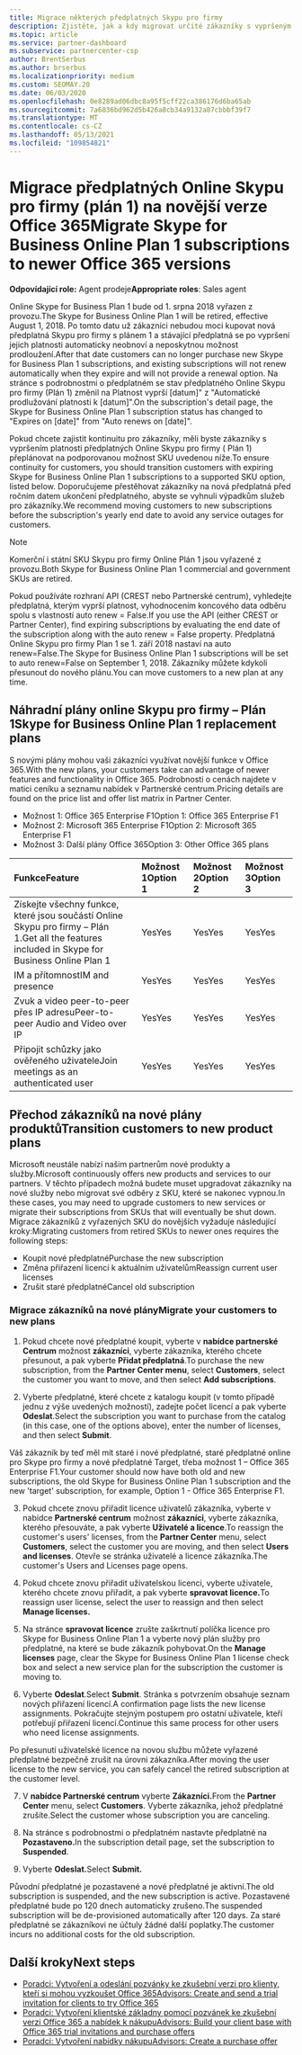 ```yaml
---
title: Migrace některých předplatných Skypu pro firmy
description: Zjistěte, jak a kdy migrovat určité zákazníky s vypršeným platnostim předplatných Online Skypu pro firmy Plan 1 na nové verze Office 365.
ms.topic: article
ms.service: partner-dashboard
ms.subservice: partnercenter-csp
author: BrentSerbus
ms.author: brserbus
ms.localizationpriority: medium
ms.custom: SEOMAY.20
ms.date: 06/03/2020
ms.openlocfilehash: 0e8289ad06dbc8a95f5cff22ca386176d6ba65ab
ms.sourcegitcommit: 7a6836bd962d5b426a8cb34a9132a87cbbbf39f7
ms.translationtype: MT
ms.contentlocale: cs-CZ
ms.lasthandoff: 05/13/2021
ms.locfileid: "109854821"
---
```

# <a name="migrate-skype-for-business-online-plan-1-subscriptions-to-newer-office-365-versions"></a><span data-ttu-id="3b526-103">Migrace předplatných Online Skypu pro firmy (plán 1) na novější verze Office 365</span><span class="sxs-lookup"><span data-stu-id="3b526-103">Migrate Skype for Business Online Plan 1 subscriptions to newer Office 365 versions</span></span>

<span data-ttu-id="3b526-104">**Odpovídající role:** Agent prodeje</span><span class="sxs-lookup"><span data-stu-id="3b526-104">**Appropriate roles**: Sales agent</span></span>

<span data-ttu-id="3b526-105">Online Skype for Business Plan 1 bude od 1. srpna 2018 vyřazen z provozu.</span><span class="sxs-lookup"><span data-stu-id="3b526-105">The Skype for Business Online Plan 1 will be retired, effective August 1, 2018.</span></span> <span data-ttu-id="3b526-106">Po tomto datu už zákazníci nebudou moci kupovat nová předplatná Skypu pro firmy s plánem 1 a stávající předplatná se po vypršení jejich platnosti automaticky neobnoví a neposkytnou možnost prodloužení.</span><span class="sxs-lookup"><span data-stu-id="3b526-106">After that date customers can no longer purchase new Skype for Business Plan 1 subscriptions, and existing subscriptions will not renew automatically when they expire and will not provide a renewal option.</span></span> <span data-ttu-id="3b526-107">Na stránce s podrobnostmi o předplatném se stav předplatného Online Skypu pro firmy (Plán 1) změnil na Platnost vyprší [datum]" z "Automatické prodlužování platnosti k [datum]".</span><span class="sxs-lookup"><span data-stu-id="3b526-107">On the subscription's detail page, the Skype for Business Online Plan 1 subscription status has changed to "Expires on [date]" from "Auto renews on [date]".</span></span>  

<span data-ttu-id="3b526-108">Pokud chcete zajistit kontinuitu pro zákazníky, měli byste zákazníky s vypršením platnosti předplatných Online Skypu pro firmy ( Plán 1) přeplánovat na podporovanou možnost SKU uvedenou níže.</span><span class="sxs-lookup"><span data-stu-id="3b526-108">To ensure continuity for customers, you should transition customers with expiring Skype for Business Online Plan 1 subscriptions to a supported SKU option, listed below.</span></span> <span data-ttu-id="3b526-109">Doporučujeme přestěhovat zákazníky na nová předplatná před ročním datem ukončení předplatného, abyste se vyhnuli výpadkům služeb pro zákazníky.</span><span class="sxs-lookup"><span data-stu-id="3b526-109">We recommend moving customers to new subscriptions before the subscription's yearly end date to avoid any service outages for customers.</span></span> 

>[!NOTE]
><span data-ttu-id="3b526-110">Komerční i státní SKU Skypu pro firmy Online Plán 1 jsou vyřazené z provozu.</span><span class="sxs-lookup"><span data-stu-id="3b526-110">Both Skype for Business Online Plan 1 commercial and government SKUs are retired.</span></span>

<span data-ttu-id="3b526-111">Pokud používáte rozhraní API (CREST nebo Partnerské centrum), vyhledejte předplatná, kterým vyprší platnost, vyhodnocením koncového data odběru spolu s vlastností auto renew = False.</span><span class="sxs-lookup"><span data-stu-id="3b526-111">If you use the API (either CREST or Partner Center), find expiring subscriptions by evaluating the end date of the subscription along with the auto renew = False property.</span></span> <span data-ttu-id="3b526-112">Předplatná Online Skypu pro firmy Plan 1 se 1. září 2018 nastaví na auto renew=False.</span><span class="sxs-lookup"><span data-stu-id="3b526-112">The Skype for Business Online Plan 1 subscriptions will be set to auto renew=False on September 1, 2018.</span></span> <span data-ttu-id="3b526-113">Zákazníky můžete kdykoli přesunout do nového plánu.</span><span class="sxs-lookup"><span data-stu-id="3b526-113">You can move customers to a new plan at any time.</span></span> 

## <a name="skype-for-business-online-plan-1-replacement-plans"></a><span data-ttu-id="3b526-114">Náhradní plány online Skypu pro firmy – Plán 1</span><span class="sxs-lookup"><span data-stu-id="3b526-114">Skype for Business Online Plan 1 replacement plans</span></span>

<span data-ttu-id="3b526-115">S novými plány mohou vaši zákazníci využívat novější funkce v Office 365.</span><span class="sxs-lookup"><span data-stu-id="3b526-115">With the new plans, your customers take can advantage of newer features and functionality in Office 365.</span></span> <span data-ttu-id="3b526-116">Podrobnosti o cenách najdete v matici ceníku a seznamu nabídek v Partnerské centrum.</span><span class="sxs-lookup"><span data-stu-id="3b526-116">Pricing details are found on the price list and offer list matrix in Partner Center.</span></span> 

- <span data-ttu-id="3b526-117">Možnost 1: Office 365 Enterprise F1</span><span class="sxs-lookup"><span data-stu-id="3b526-117">Option 1: Office 365 Enterprise F1</span></span>
- <span data-ttu-id="3b526-118">Možnost 2: Microsoft 365 Enterprise F1</span><span class="sxs-lookup"><span data-stu-id="3b526-118">Option 2: Microsoft 365 Enterprise F1</span></span>
- <span data-ttu-id="3b526-119">Možnost 3: Další plány Office 365</span><span class="sxs-lookup"><span data-stu-id="3b526-119">Option 3: Other Office 365 plans</span></span>

|<span data-ttu-id="3b526-120">**Funkce**</span><span class="sxs-lookup"><span data-stu-id="3b526-120">**Feature**</span></span>    |<span data-ttu-id="3b526-121">**Možnost 1**</span><span class="sxs-lookup"><span data-stu-id="3b526-121">**Option 1**</span></span>   |<span data-ttu-id="3b526-122">**Možnost 2**</span><span class="sxs-lookup"><span data-stu-id="3b526-122">**Option 2**</span></span>   |<span data-ttu-id="3b526-123">**Možnost 3**</span><span class="sxs-lookup"><span data-stu-id="3b526-123">**Option 3**</span></span>   |
|:-----------------|:-----------------|:-------------|:------------|
|<span data-ttu-id="3b526-124">Získejte všechny funkce, které jsou součástí Online Skypu pro firmy – Plán 1.</span><span class="sxs-lookup"><span data-stu-id="3b526-124">Get all the features included in Skype for Business Online Plan 1</span></span>|<span data-ttu-id="3b526-125">Yes</span><span class="sxs-lookup"><span data-stu-id="3b526-125">Yes</span></span>   |<span data-ttu-id="3b526-126">Yes</span><span class="sxs-lookup"><span data-stu-id="3b526-126">Yes</span></span>   |<span data-ttu-id="3b526-127">Yes</span><span class="sxs-lookup"><span data-stu-id="3b526-127">Yes</span></span>   |
|<span data-ttu-id="3b526-128">IM a přítomnost</span><span class="sxs-lookup"><span data-stu-id="3b526-128">IM and presence</span></span> |<span data-ttu-id="3b526-129">Yes</span><span class="sxs-lookup"><span data-stu-id="3b526-129">Yes</span></span>   |<span data-ttu-id="3b526-130">Yes</span><span class="sxs-lookup"><span data-stu-id="3b526-130">Yes</span></span>   |<span data-ttu-id="3b526-131">Yes</span><span class="sxs-lookup"><span data-stu-id="3b526-131">Yes</span></span>   |
|<span data-ttu-id="3b526-132">Zvuk a video peer-to-peer přes IP adresu</span><span class="sxs-lookup"><span data-stu-id="3b526-132">Peer-to-peer Audio and Video over IP</span></span>|<span data-ttu-id="3b526-133">Yes</span><span class="sxs-lookup"><span data-stu-id="3b526-133">Yes</span></span>   |<span data-ttu-id="3b526-134">Yes</span><span class="sxs-lookup"><span data-stu-id="3b526-134">Yes</span></span>   |<span data-ttu-id="3b526-135">Yes</span><span class="sxs-lookup"><span data-stu-id="3b526-135">Yes</span></span>   
|<span data-ttu-id="3b526-136">Připojit schůzky jako ověřeného uživatele</span><span class="sxs-lookup"><span data-stu-id="3b526-136">Join meetings as an authenticated user</span></span>| <span data-ttu-id="3b526-137">Yes</span><span class="sxs-lookup"><span data-stu-id="3b526-137">Yes</span></span>   |<span data-ttu-id="3b526-138">Yes</span><span class="sxs-lookup"><span data-stu-id="3b526-138">Yes</span></span>   |<span data-ttu-id="3b526-139">Yes</span><span class="sxs-lookup"><span data-stu-id="3b526-139">Yes</span></span>   |

## <a name="transition-customers-to-new-product-plans"></a><span data-ttu-id="3b526-140">Přechod zákazníků na nové plány produktů</span><span class="sxs-lookup"><span data-stu-id="3b526-140">Transition customers to new product plans</span></span>

<span data-ttu-id="3b526-141">Microsoft neustále nabízí našim partnerům nové produkty a služby.</span><span class="sxs-lookup"><span data-stu-id="3b526-141">Microsoft continuously offers new products and services to our partners.</span></span> <span data-ttu-id="3b526-142">V těchto případech možná budete muset upgradovat zákazníky na nové služby nebo migrovat své odběry z SKU, které se nakonec vypnou.</span><span class="sxs-lookup"><span data-stu-id="3b526-142">In these cases, you may need to upgrade customers to new services or migrate their subscriptions from SKUs that will eventually be shut down.</span></span> <span data-ttu-id="3b526-143">Migrace zákazníků z vyřazených SKU do novějších vyžaduje následující kroky:</span><span class="sxs-lookup"><span data-stu-id="3b526-143">Migrating customers from retired SKUs to newer ones requires the following steps:</span></span>

- <span data-ttu-id="3b526-144">Koupit nové předplatné</span><span class="sxs-lookup"><span data-stu-id="3b526-144">Purchase the new subscription</span></span>
- <span data-ttu-id="3b526-145">Změna přiřazení licencí k aktuálním uživatelům</span><span class="sxs-lookup"><span data-stu-id="3b526-145">Reassign current user licenses</span></span>
- <span data-ttu-id="3b526-146">Zrušit staré předplatné</span><span class="sxs-lookup"><span data-stu-id="3b526-146">Cancel old subscription</span></span>

### <a name="migrate-your-customers-to-new-plans"></a><span data-ttu-id="3b526-147">Migrace zákazníků na nové plány</span><span class="sxs-lookup"><span data-stu-id="3b526-147">Migrate your customers to new plans</span></span>

1. <span data-ttu-id="3b526-148">Pokud chcete nové předplatné koupit, vyberte v **nabídce partnerské Centrum** možnost **zákazníci**, vyberte zákazníka, kterého chcete přesunout, a pak vyberte **Přidat předplatná**.</span><span class="sxs-lookup"><span data-stu-id="3b526-148">To purchase the new subscription, from the **Partner Center menu**, select **Customers**, select the customer you want to move, and then select **Add subscriptions**.</span></span>

2. <span data-ttu-id="3b526-149">Vyberte předplatné, které chcete z katalogu koupit (v tomto případě jednu z výše uvedených možností), zadejte počet licencí a pak vyberte **Odeslat**.</span><span class="sxs-lookup"><span data-stu-id="3b526-149">Select the subscription you want to purchase from the catalog (in this case, one of the options above), enter the number of licenses, and then select **Submit**.</span></span> 

<span data-ttu-id="3b526-150">Váš zákazník by teď měl mít staré i nové předplatné, staré předplatné online pro Skype pro firmy a nové předplatné Target, třeba možnost 1 – Office 365 Enterprise F1.</span><span class="sxs-lookup"><span data-stu-id="3b526-150">Your customer should now have both old and new subscriptions, the old Skype for Business Online Plan 1  subscription and the new 'target' subscription, for example, Option 1 - Office 365 Enterprise F1.</span></span>

3. <span data-ttu-id="3b526-151">Pokud chcete znovu přiřadit licence uživatelů zákazníka, vyberte v nabídce **Partnerské centrum** možnost **zákazníci**, vyberte zákazníka, kterého přesouváte, a pak vyberte **Uživatelé a licence**.</span><span class="sxs-lookup"><span data-stu-id="3b526-151">To reassign the customer's users' licenses, from the **Partner Center** menu, select **Customers**, select the customer you are moving, and then select **Users and licenses**.</span></span> <span data-ttu-id="3b526-152">Otevře se stránka uživatelé a licence zákazníka.</span><span class="sxs-lookup"><span data-stu-id="3b526-152">The customer's Users and Licenses page opens.</span></span>

4. <span data-ttu-id="3b526-153">Pokud chcete znovu přiřadit uživatelskou licenci, vyberte uživatele, kterého chcete znovu přiřadit, a pak vyberte **spravovat licence.**</span><span class="sxs-lookup"><span data-stu-id="3b526-153">To reassign user license, select the user to reassign and then select **Manage licenses.**</span></span>

5. <span data-ttu-id="3b526-154">Na stránce **spravovat licence** zrušte zaškrtnutí políčka licence pro Skype for Business Online Plan 1 a vyberte nový plán služby pro předplatné, na které se bude zákazník pohybovat.</span><span class="sxs-lookup"><span data-stu-id="3b526-154">On the **Manage licenses** page, clear the Skype for Business Online Plan 1 license check box and select a new service plan for the subscription the customer is moving to.</span></span>

6. <span data-ttu-id="3b526-155">Vyberte **Odeslat**.</span><span class="sxs-lookup"><span data-stu-id="3b526-155">Select **Submit**.</span></span> <span data-ttu-id="3b526-156">Stránka s potvrzením obsahuje seznam nových přiřazení licencí.</span><span class="sxs-lookup"><span data-stu-id="3b526-156">A confirmation page lists the new license assignments.</span></span> <span data-ttu-id="3b526-157">Pokračujte stejným postupem pro ostatní uživatele, kteří potřebují přiřazení licencí.</span><span class="sxs-lookup"><span data-stu-id="3b526-157">Continue this same process for other users who need license assignments.</span></span>

<span data-ttu-id="3b526-158">Po přesunutí uživatelské licence na novou službu můžete vyřazené předplatné bezpečně zrušit na úrovni zákazníka.</span><span class="sxs-lookup"><span data-stu-id="3b526-158">After moving the user license to the new service, you can safely cancel the retired subscription at the customer level.</span></span>

7. <span data-ttu-id="3b526-159">V **nabídce Partnerské centrum** vyberte **Zákazníci.**</span><span class="sxs-lookup"><span data-stu-id="3b526-159">From the **Partner Center** menu, select **Customers**.</span></span> <span data-ttu-id="3b526-160">Vyberte zákazníka, jehož předplatné zrušíte.</span><span class="sxs-lookup"><span data-stu-id="3b526-160">Select the customer whose subscription you are canceling.</span></span>

8. <span data-ttu-id="3b526-161">Na stránce s podrobnostmi o předplatném nastavte předplatné na **Pozastaveno.**</span><span class="sxs-lookup"><span data-stu-id="3b526-161">In the subscription detail page, set the subscription to **Suspended**.</span></span>

9. <span data-ttu-id="3b526-162">Vyberte **Odeslat.**</span><span class="sxs-lookup"><span data-stu-id="3b526-162">Select **Submit.**</span></span>

<span data-ttu-id="3b526-163">Původní předplatné je pozastavené a nové předplatné je aktivní.</span><span class="sxs-lookup"><span data-stu-id="3b526-163">The old subscription is suspended, and the new subscription is active.</span></span> <span data-ttu-id="3b526-164">Pozastavené předplatné bude po 120 dnech automaticky zrušeno.</span><span class="sxs-lookup"><span data-stu-id="3b526-164">The suspended subscription will be de-provisioned automatically after 120 days.</span></span> <span data-ttu-id="3b526-165">Za staré předplatné se zákazníkovi ne účtuly žádné další poplatky.</span><span class="sxs-lookup"><span data-stu-id="3b526-165">The customer incurs no additional costs for the old subscription.</span></span>

## <a name="next-steps"></a><span data-ttu-id="3b526-166">Další kroky</span><span class="sxs-lookup"><span data-stu-id="3b526-166">Next steps</span></span>

- [<span data-ttu-id="3b526-167">Poradci: Vytvoření a odeslání pozvánky ke zkušební verzi pro klienty, kteří si mohou vyzkoušet Office 365</span><span class="sxs-lookup"><span data-stu-id="3b526-167">Advisors: Create and send a trial invitation for clients to try Office 365</span></span>](advisors-create-a-trial-invitation.md)
- [<span data-ttu-id="3b526-168">Poradci: Vytvoření klientské základny pomocí pozvánek ke zkušební verzi Office 365 a nabídek k nákupu</span><span class="sxs-lookup"><span data-stu-id="3b526-168">Advisors: Build your client base with Office 365 trial invitations and purchase offers</span></span>](advisors-build-your-business.md)
- [<span data-ttu-id="3b526-169">Poradci: Vytvoření nabídky nákupu</span><span class="sxs-lookup"><span data-stu-id="3b526-169">Advisors: Create a purchase offer</span></span>](advisor-create-a-purchase-offer.md)
